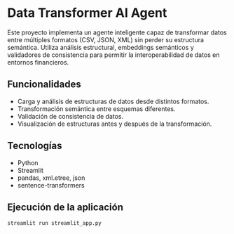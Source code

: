 # Data Transformer AI Agent

Este proyecto implementa un agente inteligente capaz de transformar datos entre múltiples formatos (CSV, JSON, XML) sin perder su estructura semántica. Utiliza análisis estructural, embeddings semánticos y validadores de consistencia para permitir la interoperabilidad de datos en entornos financieros.

## Funcionalidades
- Carga y análisis de estructuras de datos desde distintos formatos.
- Transformación semántica entre esquemas diferentes.
- Validación de consistencia de datos.
- Visualización de estructuras antes y después de la transformación.

## Tecnologías
- Python
- Streamlit
- pandas, xml.etree, json
- sentence-transformers

## Ejecución de la aplicación
```bash
streamlit run streamlit_app.py
